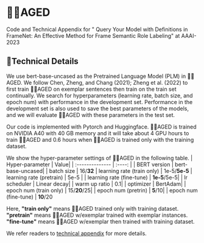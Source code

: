 # 👴🏻AGED
Code and Technical Appendix for " Query Your Model with Definitions in FrameNet: An Effective Method for Frame Semantic Role Labeling" at AAAI-2023


## 🤖Technical Details

We use bert-base-uncased as the Pretrained Language
Model (PLM) in 👴🏻AGED. We follow Chen, Zheng, and
Chang (2021); Zheng et al. (2022) to first train 👴🏻AGED on exemplar sentences then train on the train set continually. We
search for hyperparameters (learning rate, batch size, and
epoch num) with performance in the development set. Performance
in the development set is also used to save the best
parameters of the models, and we will evaluate 👴🏻AGED with
these parameters in the test set.

Our code is implemented with Pytorch and
Huggingface. 👴🏻AGED is trained on NVIDIA A40
with 40 GB memory and it will take about 4 GPU hours to
train 👴🏻AGED and 0.6 hours when 👴🏻AGED is trained only with
the training dataset. 

We show the hyper-parameter settings of 👴🏻AGED in the following table.
| Hyper-parameter | Value|
| :--------------  | :----: |
| BERT version    | bert-base-uncased|
| batch size      | 16/<b>32</b>
| learning rate (train only) | 1e-5/<b>5e-5</b>
| learning rate (pretrain) | 5e-5 |
| learning rate (fine-tune) | <b>1e-5</b>/5e-5|
| lr scheduler    | Linear decay|
| warm up ratio   | 0.1|
| optimizer       | BertAdam|
| epoch num (train only) | 15/<b>20</b>/25|
| epoch num (pretrin) | <b>5</b>/10|
| epoch num (fine-tune) | <b>10</b>/20

Here, <b>"train only"</b> means 👴🏻AGED trained only with training dataset. <b>"pretrain"</b> means 👴🏻AGED w/exemplar trained with exemplar instances. <b>"fine-tune"</b> means 👴🏻AGED w/exemplar then trained with training dataset.

We refer readers to [technical appendix](technical_appendix_8034.pdf) for more details.